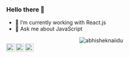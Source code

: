 ### Hello there 👋

- 🔭 I’m currently working with React.js
- 💬 Ask me about JavaScript

<p align="center"> <img src="https://github-readme-stats.vercel.app/api?username=FelipeSSac&show_icons=true&theme=gotham" alt="abhisheknaiidu" />
<br />
<a href="https://twitter.com/F_li__">
  <img align="left" alt="Felipes's Twitter" width="22px" src="https://raw.githubusercontent.com/peterthehan/peterthehan/master/assets/twitter.svg" />
</a>
<a href="https://www.linkedin.com/in/felipessac/">
  <img align="left" alt="Felipes's LinkedIN" width="22px" src="https://raw.githubusercontent.com/peterthehan/peterthehan/master/assets/linkedin.svg" />
</a>
<a href="https://open.spotify.com/user/12166123243">
  <img align="left" alt="Felipes's Spotify" width="22px" src="https://raw.githubusercontent.com/peterthehan/peterthehan/master/assets/spotify.svg" />
</a>
